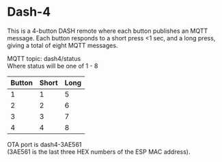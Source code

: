 # Dash-4
This is a 4-button DASH remote where each button publishes an MQTT message.
Each button responds to a short press <1 sec, and a long press, giving a total of eight MQTT messages.

MQTT topic:  dash4/status<br>
Where status will be one of 1 - 8

| Button | Short | Long |
| ------ | ----- | ---- |
|    1   |   1   |  5   |
|    2   |   2   |  6   |
|    3   |   3   |  7   |
|    4   |   4   |  8   |

OTA port is dash4-3AE561<br>
(3AE561 is the last three HEX numbers of the ESP MAC address).
